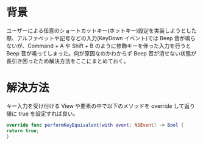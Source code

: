 <!-- title:OSX ショートカットキー入力の際Beep音を鳴らさない方法 -->

# 背景

ユーザーによる任意のショートカットキー(ホットキー)設定を実装しようとした際、アルファベットや記号などの入力(KeyDown イベント)では Beep 音が鳴らないが、Command + A や Shift + B のように修飾キーを伴った入力を行うと Beep 音が鳴ってしまった。何が原因なのかわからず Beep 音が消せない状態が長引き困ったため解決方法をここにまとめておく。

# 解決方法

キー入力を受け付ける View や要素の中で以下のメソッドを override して返り値に true を設定すれば良い。

```:~.swift
override func performKeyEquivalent(with event: NSEvent) -> Bool {
return true;
}

```

```
